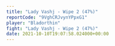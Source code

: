 ```yaml
---
title: "Lady Vashj - Wipe 2 (47%)"
reportCode: "9VghCRJvynYPpxG1"
player: "Bladorthin"
fight: "Lady Vashj - Wipe 2 (47%)"
date: 2021-10-10T19:07:58.024000+00:00
---
```

